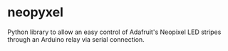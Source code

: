 # neopyxel
Python library to allow an easy control of Adafruit's Neopixel LED stripes through an Arduino relay via serial connection.
